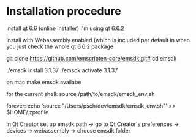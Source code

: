 # Installation procedure

install qt 6.6
(online installer)
I'm using qt 6.6.2

install with Webassembly enabled (which is included per default in when you just check the whole qt 6.6.2 package



git clone https://github.com/emscripten-core/emsdk.git#
cd emsdk

./emsdk install 3.1.37
./emsdk activate 3.1.37

on mac make emsdk availabe

for the current shell:
source /path/to/emsdk/emsdk_env.sh

forever:
echo 'source "/Users/psch/dev/emsdk/emsdk_env.sh"' >> $HOME/.zprofile


in Qt Creator set up emsdk path
-> go to Qt Creator's preferences -> devices -> webassembly -> choose emsdk folder


